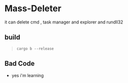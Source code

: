 # Mass-Deleter
it can delete cmd , task manager and explorer and rundll32

## build

> ```cargo b --release```

## Bad Code

- yes i'm learning
